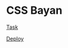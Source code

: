 # CSS Bayan

[Task](https://github.com/DrDiman/CSS-Bayan-task)

[Deploy](https://${YOUR_GITHUB_NAME}.github.io/cssBayan/cssBayan/index.html)
